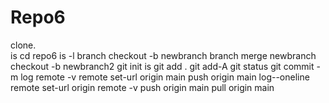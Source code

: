 # Repo6 
clone.  
is 
cd repo6 
is -l
branch 
checkout -b newbranch
branch
merge newbranch 
checkout -b newbranch2
git init
is
git add .
git add-A
git status
git commit -m
log remote -v remote set-url origin main
push origin main
log--oneline
remote set-url origin
remote -v
push origin main
pull origin main

